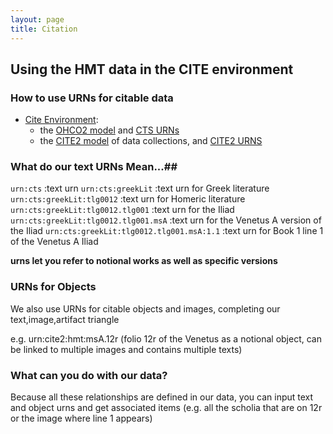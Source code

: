 ```yaml
---
layout: page
title: Citation
---
```


## Using the HMT data in the CITE environment #

### How to use URNs for citable data ##

-   [Cite Environment](http://cite-architecture.github.io/about/):
    -   the [OHCO2 model](http://cite-architecture.github.io/ohco2/) and [CTS URNs](http://cite-architecture.github.io/ctsurn/)
    -   the [CITE2 model](http://cite-architecture.github.io/cite2/) of data collections, and [CITE2 URNS](http://cite-architecture.github.io/cite2urn/)

### What do our text URNs Mean...##
             
`urn:cts` :text urn
`urn:cts:greekLit` :text urn for Greek literature
`urn:cts:greekLit:tlg0012` :text urn for Homeric literature
`urn:cts:greekLit:tlg0012.tlg001` :text urn for the Iliad
`urn:cts:greekLit:tlg0012.tlg001.msA` :text urn for the Venetus A version of the Iliad
`urn:cts:greekLit:tlg0012.tlg001.msA:1.1` :text urn for Book 1 line 1 of the Venetus A Iliad

**urns let you refer to notional works as well as specific versions**

### URNs for Objects

We also use URNs for citable objects and images, completing our text,image,artifact triangle

e.g. urn:cite2:hmt:msA.12r (folio 12r of the Venetus as a notional object, can be linked to multiple images and contains multiple texts)

### What can you do with our data?

Because all these relationships are defined in our data, you can input text and object urns and get associated items (e.g. all the scholia that are on 12r or the image where line 1 appears)
